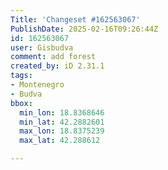```yaml
---
Title: 'Changeset #162563067'
PublishDate: 2025-02-16T09:26:44Z
id: 162563067
user: Gisbudva
comment: add forest
created_by: iD 2.31.1
tags:
- Montenegro
- Budva
bbox:
  min_lon: 18.8368646
  min_lat: 42.2882601
  max_lon: 18.8375239
  max_lat: 42.288612

---
```

